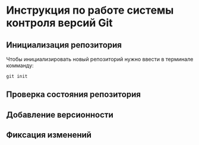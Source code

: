 # **Инструкция по работе системы контроля версий Git**

## Инициализация репозитория

Чтобы инициализировать новый репозиторий нужно ввести в терминале комманду:

    git init

## Проверка состояния репозитория

## Добавление версионности

## Фиксация изменений
